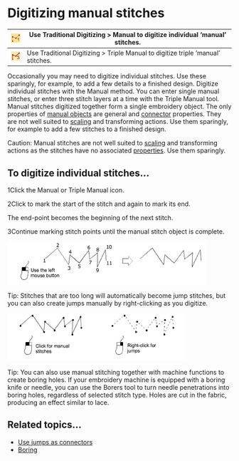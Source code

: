 # Digitizing manual stitches

| ![Manual.png](assets/Manual.png)             | Use Traditional Digitizing > Manual to digitize individual ‘manual’ stitches.    |
| -------------------------------------------- | -------------------------------------------------------------------------------- |
| ![TripleManual.png](assets/TripleManual.png) | Use Traditional Digitizing > Triple Manual to digitize triple ‘manual’ stitches. |

Occasionally you may need to digitize individual stitches. Use these sparingly, for example, to add a few details to a finished design. Digitize individual stitches with the Manual method. You can enter single manual stitches, or enter three stitch layers at a time with the Triple Manual tool. Manual stitches digitized together form a single embroidery object. The only properties of [manual objects](../../glossary/glossary) are general and [connector](../../glossary/glossary) properties. They are not well suited to [scaling](../../glossary/glossary) and transforming actions. Use them sparingly, for example to add a few stitches to a finished design.

Caution: Manual stitches are not well suited to [scaling](../../glossary/glossary) and transforming actions as the stitches have no associated [properties](../../glossary/glossary). Use them sparingly.

## To digitize individual stitches...

1Click the Manual or Triple Manual icon.

2Click to mark the start of the stitch and again to mark its end.

The end-point becomes the beginning of the next stitch.

3Continue marking stitch points until the manual stitch object is complete.

![functions00078.png](assets/functions00078.png)

Tip: Stitches that are too long will automatically become jump stitches, but you can also create jumps manually by right-clicking as you digitize.

![functions00081.png](assets/functions00081.png)

Tip: You can also use manual stitching together with machine functions to create boring holes. If your embroidery machine is equipped with a boring knife or needle, you can use the Borers tool to turn needle penetrations into boring holes, regardless of selected stitch type. Holes are cut in the fabric, producing an effect similar to lace.

## Related topics...

- [Use jumps as connectors](../../Quality/connectors/Use_jumps_as_connectors)
- [Boring](../../Applied/mixed/Boring)
